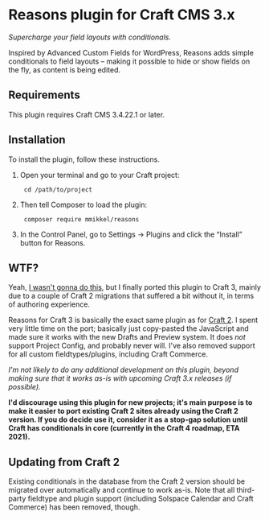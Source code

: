 # Reasons plugin for Craft CMS 3.x

_Supercharge your field layouts with conditionals._  

Inspired by Advanced Custom Fields for WordPress, Reasons adds simple conditionals to field layouts – making it possible to hide or show fields on the fly, as content is being edited.  

## Requirements

This plugin requires Craft CMS 3.4.22.1 or later.

## Installation

To install the plugin, follow these instructions.

1. Open your terminal and go to your Craft project:

        cd /path/to/project

2. Then tell Composer to load the plugin:

        composer require mmikkel/reasons

3. In the Control Panel, go to Settings → Plugins and click the “Install” button for Reasons.

## WTF?

Yeah, [I wasn't gonna do this](https://github.com/mmikkel/Reasons-Craft/wiki/Statement-on-Reasons-2,-Matrix-and-Craft-3), but I finally ported this plugin to Craft 3, mainly due to a couple of Craft 2 migrations that suffered a bit without it, in terms of authoring experience.  

Reasons for Craft 3 is basically the exact same plugin as for [Craft 2](https://github.com/mmikkel/Reasons-Craft). I spent very little time on the port; basically just copy-pasted the JavaScript and made sure it works with the new Drafts and Preview system. It does *not* support Project Config, and probably never will. I've also removed support for all custom fieldtypes/plugins, including Craft Commerce.  

_I'm not likely to do any additional development on this plugin, beyond making sure that it works as-is with upcoming Craft 3.x releases (if possible)._  

**I'd discourage using this plugin for new projects; it's main purpose is to make it easier to port existing Craft 2 sites already using the Craft 2 version. If you do decide use it, consider it as a stop-gap solution until Craft has conditionals in core (currently in the Craft 4 roadmap, ETA 2021).**

## Updating from Craft 2

Existing conditionals in the database from the Craft 2 version should be migrated over automatically and continue to work as-is. Note that all third-party fieldtype and plugin support (including Solspace Calendar and Craft Commerce) has been removed, though.    
